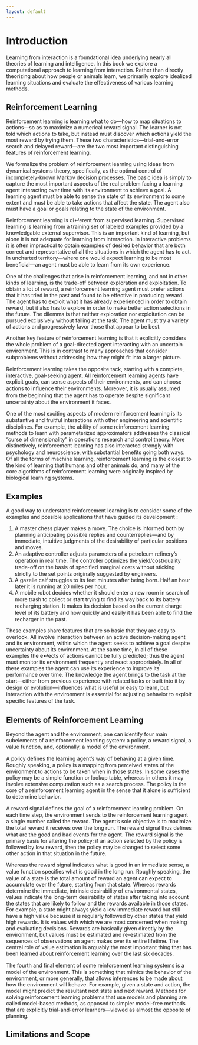 ```yaml
---
layout: default
---
```


# Introduction

Learning from interaction is a foundational idea underlying nearly all theories of learning and intelligence. In this book we explore a computational approach to learning from interaction. Rather than directly theorizing about how people or animals learn, we primarily explore idealized learning situations and evaluate the effectiveness of various learning methods.

## Reinforcement Learning

Reinforcement learning is learning what to do—how to map situations to actions—so as to maximize a numerical reward signal. The learner is not told which actions to take, but instead must discover which actions yield the most reward by trying them. These two characteristics—trial-and-error search and delayed reward—are the two most important distinguishing features of reinforcement learning.

We formalize the problem of reinforcement learning using ideas from dynamical systems theory, speciﬁcally, as the optimal control of incompletely-known Markov decision processes. The basic idea is simply to capture the most important aspects of the real problem facing a learning agent interacting over time with its environment to achieve a goal. A learning agent must be able to sense the state of its environment to some extent and must be able to take actions that affect the state. The agent also must have a goal or goals relating to the state of the environment.

Reinforcement learning is di↵erent from supervised learning. Supervised learning is learning from a training set of labeled examples provided by a knowledgable external supervisor. This is an important kind of learning, but alone it is not adequate for learning from interaction. In interactive problems it is often impractical to obtain examples of desired behavior that are both correct and representative of all the situations in which the agent has to act. In uncharted territory—where one would expect learning to be most beneﬁcial—an agent must be able to learn from its own experience.

One of the challenges that arise in reinforcement learning, and not in other kinds of learning, is the trade-off between exploration and exploitation. To obtain a lot of reward, a reinforcement learning agent must prefer actions that it has tried in the past and found to be effective in producing reward. The agent has to exploit what it has already experienced in order to obtain reward, but it also has to explore in order to make better action selections in the future. The dilemma is that neither exploration nor exploitation can be pursued exclusively without failing at the task. The agent must try a variety of actions and progressively favor those that appear to be best.

Another key feature of reinforcement learning is that it explicitly considers the whole problem of a goal-directed agent interacting with an uncertain environment. This is in contrast to many approaches that consider subproblems without addressing how they might ﬁt into a larger picture.

Reinforcement learning takes the opposite tack, starting with a complete, interactive, goal-seeking agent. All reinforcement learning agents have explicit goals, can sense aspects of their environments, and can choose actions to inﬂuence their environments. Moreover, it is usually assumed from the beginning that the agent has to operate despite signiﬁcant uncertainty about the environment it faces.

One of the most exciting aspects of modern reinforcement learning is its substantive and fruitful interactions with other engineering and scientiﬁc disciplines. For example, the ability of some reinforcement learning methods to learn with parameterized approximators addresses the classical “curse of dimensionality” in operations research and control theory. More distinctively, reinforcement learning has also interacted strongly with psychology and neuroscience, with substantial beneﬁts going both ways. Of all the forms of machine learning, reinforcement learning is the closest to the kind of learning that humans and other animals do, and many of the core algorithms of reinforcement learning were originally inspired by biological learning systems.

## Examples

A good way to understand reinforcement learning is to consider some of the examples and possible applications that have guided its development :

1. A master chess player makes a move. The choice is informed both by planning anticipating possible replies and counterreplies—and by immediate, intuitive judgments of the desirability of particular positions and moves.
2. An adaptive controller adjusts parameters of a petroleum reﬁnery’s operation in real time. The controller optimizes the yield/cost/quality trade-off on the basis of speciﬁed marginal costs without sticking strictly to the set points originally suggested by engineers.
3. A gazelle calf struggles to its feet minutes after being born. Half an hour later it is running at 20 miles per hour.
4. A mobile robot decides whether it should enter a new room in search of more trash to collect or start trying to ﬁnd its way back to its battery recharging station. It makes its decision based on the current charge level of its battery and how quickly and easily it has been able to ﬁnd the recharger in the past.

These examples share features that are so basic that they are easy to overlook. All involve interaction between an active decision-making agent and its environment, within which the agent seeks to achieve a goal despite uncertainty about its environment. At the same time, in all of these examples the e↵ects of actions cannot be fully predicted; thus the agent must monitor its environment frequently and react appropriately. In all of these examples the agent can use its experience to improve its performance over time. The knowledge the agent brings to the task at the start—either from previous experience with related tasks or built into it by design or evolution—inﬂuences what is useful or easy to learn, but interaction with the environment is essential for adjusting behavior to exploit speciﬁc features of the task.

## Elements of Reinforcement Learning

Beyond the agent and the environment, one can identify four main subelements of a reinforcement learning system: a policy, a reward signal, a value function, and, optionally, a model of the environment.

A policy deﬁnes the learning agent’s way of behaving at a given time. Roughly speaking, a policy is a mapping from perceived states of the environment to actions to be taken when in those states. In some cases the policy may be a simple function or lookup table, whereas in others it may involve extensive computation such as a search process. The policy is the core of a reinforcement learning agent in the sense that it alone is sufficient to determine behavior.

A reward signal deﬁnes the goal of a reinforcement learning problem. On each time step, the environment sends to the reinforcement learning agent a single number called the reward. The agent’s sole objective is to maximize the total reward it receives over the long run. The reward signal thus deﬁnes what are the good and bad events for the agent. The reward signal is the primary basis for altering the policy; if an action selected by the policy is followed by low reward, then the policy may be changed to select some other action in that situation in the future.

Whereas the reward signal indicates what is good in an immediate sense, a value function speciﬁes what is good in the long run. Roughly speaking, the value of a state is the total amount of reward an agent can expect to accumulate over the future, starting from that state. Whereas rewards determine the immediate, intrinsic desirability of environmental states, values indicate the long-term desirability of states after taking into account the states that are likely to follow and the rewards available in those states. For example, a state might always yield a low immediate reward but still have a high value because it is regularly followed by other states that yield high rewards. It is values with which we are most concerned when making and evaluating decisions.  Rewards are basically given directly by the environment, but values must be estimated and re-estimated from the sequences of observations an agent makes over its entire lifetime. The central role of value estimation is arguably the most important thing that has been learned about reinforcement learning over the last six decades.

The fourth and ﬁnal element of some reinforcement learning systems is a model of the environment. This is something that mimics the behavior of the environment, or more generally, that allows inferences to be made about how the environment will behave. For example, given a state and action, the model might predict the resultant next state and next reward. Methods for solving reinforcement learning problems that use models and planning are called model-based methods, as opposed to simpler model-free methods that are explicitly trial-and-error learners—viewed as almost the opposite of planning.

## Limitations and Scope

